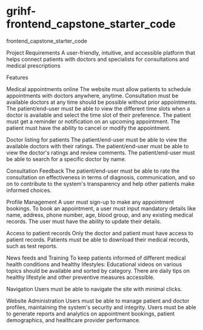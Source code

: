 # grihf-frontend_capstone_starter_code
frontend_capstone_starter_code

Project Requirements
A user-friendly, intuitive, and accessible platform that helps connect patients with doctors and specialists for consultations and medical prescriptions

Features

Medical appointments online
The website must allow patients to schedule appointments with doctors anywhere, anytime.
Consultation must be available doctors at any time should be possible without prior appointments.
The patient/end-user must be able to view the different time slots when a doctor is available and select the time slot of their preference.
The patient must get a reminder or notification on an upcoming appointment.
The patient must have the ability to cancel or modify the appointment.

Doctor listing for patients
The patient/end-user must be able to view the available doctors with their ratings.
The patient/end-user must be able to view the doctor's ratings and review comments.
The patient/end-user must be able to search for a specific doctor by name.

Consultation Feedback
The patient/end-user must be able to rate the consultation on effectiveness in terms of diagnosis, communication, and so on to contribute to the system's transparency and help other patients make informed choices.

Profile Management
A user must sign-up to make any appointment bookings.
To book an appointment, a user must input mandatory details like name, address, phone number, age, blood group, and any existing medical records.
The user must have the ability to update their details.

Access to patient records
Only the doctor and patient must have access to patient records.
Patients must be able to download their medical records, such as test reports.

News feeds and Training
To keep patients informed of different medical health conditions and healthy lifestyles:
Educational videos on various topics should be available and sorted by category.
There are daily tips on healthy lifestyle and other preventive measures accessible.

Navigation
Users must be able to navigate the site with minimal clicks.

Website Administration
Users must be able to manage patient and doctor profiles, maintaining the system's security and integrity.
Users must be able to generate reports and analytics on appointment bookings, patient demographics, and healthcare provider performance.

